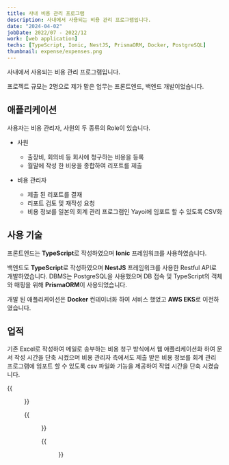 ```yaml
---
title: 사내 비용 관리 프로그램
description: 사내에서 사용되는 비용 관리 프로그램입니다.
date: "2024-04-02"
jobDate: 2022/07 - 2022/12
work: [web application]
techs: [TypeScript, Ionic, NestJS, PrismaORM, Docker, PostgreSQL]
thumbnail: expense/expenses.png
---
```


사내에서 사용되는 비용 관리 프로그램입니다.

프로젝트 규모는 2명으로 제가 맡은 업무는 프론트엔드, 백엔드 개발이었습니다.

## 애플리케이션
사용자는 비용 관리자, 사원의 두 종류의 Role이 있습니다.
  - 사원

    - 출장비, 회의비 등 회사에 청구하는 비용을 등록
    - 월말에 작성 한 비용을 종합하여 리포트를 제출

  - 비용 관리자

    - 제출 된 리포트를 결재
    - 리포트 검토 및 재작성 요청
    - 비용 정보를 일본의 회계 관리 프로그램인 Yayoi에 임포트 할 수 있도록 CSV화

## 사용 기술
프론트엔드는 **TypeScript**로 작성하였으며 **Ionic** 프레임워크를 사용하였습니다.

백엔드도 **TypeScript**로 작성하였으며 **NestJS** 프레임워크를 사용한 Restful API로 개발하였습니다. DBMS는 PostgreSQL을 사용했으며 DB 접속 및 TypeScript의 객체와 매핑을 위해 **PrismaORM**이 사용되었습니다.

개발 된 애플리케이션은 **Docker** 컨테이너화 하여 서비스 했었고 **AWS EKS**로 이전하였습니다.

## 업적
기존 Excel로 작성하여 메일로 송부하는 비용 청구 방식에서 웹 애플리케이션화 하여 문서 작성 시간을 단축 시켰으며 비용 관리자 측에서도 제출 받은 비용 정보를 회계 관리 프로그램에 임포트 할 수 있도록 csv 파일화 기능을 제공하여 작업 시간을 단축 시켰습니다.


{{<figure src="login.png" caption="로그인 화면">}}

{{<figure src="expenses.png" caption="비용 화면">}}

{{<figure src="reports.png" caption="리포트 화면">}}